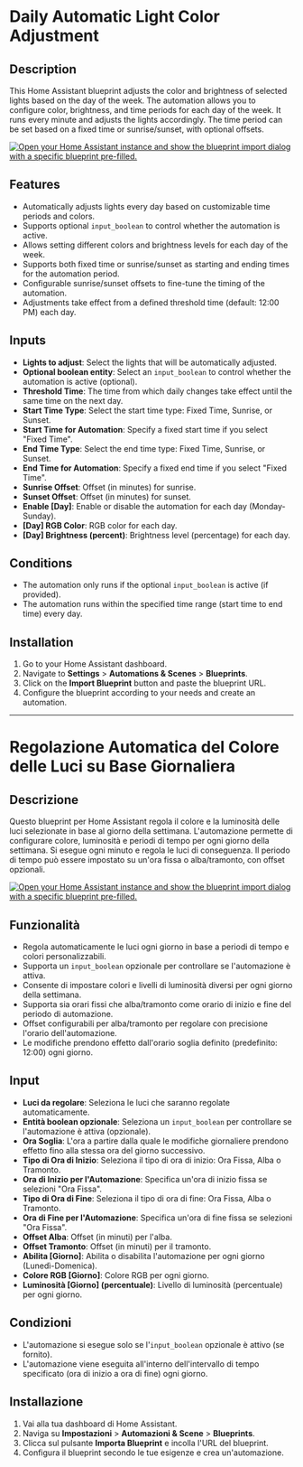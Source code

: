 # Daily Automatic Light Color Adjustment

## Description

This Home Assistant blueprint adjusts the color and brightness of selected lights based on the day of the week. The automation allows you to configure color, brightness, and time periods for each day of the week. It runs every minute and adjusts the lights accordingly. The time period can be set based on a fixed time or sunrise/sunset, with optional offsets.

[![Open your Home Assistant instance and show the blueprint import dialog with a specific blueprint pre-filled.](https://my.home-assistant.io/badges/blueprint_import.svg)](https://my.home-assistant.io/redirect/blueprint_import/?blueprint_url=https%3A%2F%2Fgithub.com%2Fdriin0%2Fdaily-light-adjustment-blueprint%2Fblob%2Fmain%2Fdaily_automatic_light_color_adjustment.yaml)

## Features

- Automatically adjusts lights every day based on customizable time periods and colors.
- Supports optional `input_boolean` to control whether the automation is active.
- Allows setting different colors and brightness levels for each day of the week.
- Supports both fixed time or sunrise/sunset as starting and ending times for the automation period.
- Configurable sunrise/sunset offsets to fine-tune the timing of the automation.
- Adjustments take effect from a defined threshold time (default: 12:00 PM) each day.

## Inputs

- **Lights to adjust**: Select the lights that will be automatically adjusted.
- **Optional boolean entity**: Select an `input_boolean` to control whether the automation is active (optional).
- **Threshold Time**: The time from which daily changes take effect until the same time on the next day.
- **Start Time Type**: Select the start time type: Fixed Time, Sunrise, or Sunset.
- **Start Time for Automation**: Specify a fixed start time if you select "Fixed Time".
- **End Time Type**: Select the end time type: Fixed Time, Sunrise, or Sunset.
- **End Time for Automation**: Specify a fixed end time if you select "Fixed Time".
- **Sunrise Offset**: Offset (in minutes) for sunrise.
- **Sunset Offset**: Offset (in minutes) for sunset.
- **Enable \[Day\]**: Enable or disable the automation for each day (Monday-Sunday).
- **\[Day\] RGB Color**: RGB color for each day.
- **\[Day\] Brightness (percent)**: Brightness level (percentage) for each day.

## Conditions

- The automation only runs if the optional `input_boolean` is active (if provided).
- The automation runs within the specified time range (start time to end time) every day.

## Installation

1.  Go to your Home Assistant dashboard.
2.  Navigate to **Settings** > **Automations & Scenes** > **Blueprints**.
3.  Click on the **Import Blueprint** button and paste the blueprint URL.
4.  Configure the blueprint according to your needs and create an automation.

---

# Regolazione Automatica del Colore delle Luci su Base Giornaliera

## Descrizione

Questo blueprint per Home Assistant regola il colore e la luminosità delle luci selezionate in base al giorno della settimana. L'automazione permette di configurare colore, luminosità e periodi di tempo per ogni giorno della settimana. Si esegue ogni minuto e regola le luci di conseguenza. Il periodo di tempo può essere impostato su un'ora fissa o alba/tramonto, con offset opzionali.

[![Open your Home Assistant instance and show the blueprint import dialog with a specific blueprint pre-filled.](https://my.home-assistant.io/badges/blueprint_import.svg)](https://my.home-assistant.io/redirect/blueprint_import/?blueprint_url=https%3A%2F%2Fgithub.com%2Fdriin0%2Fdaily-light-adjustment-blueprint%2Fblob%2Fmain%2Fdaily_automatic_light_color_adjustment.yaml)

## Funzionalità

- Regola automaticamente le luci ogni giorno in base a periodi di tempo e colori personalizzabili.
- Supporta un `input_boolean` opzionale per controllare se l'automazione è attiva.
- Consente di impostare colori e livelli di luminosità diversi per ogni giorno della settimana.
- Supporta sia orari fissi che alba/tramonto come orario di inizio e fine del periodo di automazione.
- Offset configurabili per alba/tramonto per regolare con precisione l'orario dell'automazione.
- Le modifiche prendono effetto dall'orario soglia definito (predefinito: 12:00) ogni giorno.

## Input

- **Luci da regolare**: Seleziona le luci che saranno regolate automaticamente.
- **Entità boolean opzionale**: Seleziona un `input_boolean` per controllare se l'automazione è attiva (opzionale).
- **Ora Soglia**: L'ora a partire dalla quale le modifiche giornaliere prendono effetto fino alla stessa ora del giorno successivo.
- **Tipo di Ora di Inizio**: Seleziona il tipo di ora di inizio: Ora Fissa, Alba o Tramonto.
- **Ora di Inizio per l'Automazione**: Specifica un'ora di inizio fissa se selezioni "Ora Fissa".
- **Tipo di Ora di Fine**: Seleziona il tipo di ora di fine: Ora Fissa, Alba o Tramonto.
- **Ora di Fine per l'Automazione**: Specifica un'ora di fine fissa se selezioni "Ora Fissa".
- **Offset Alba**: Offset (in minuti) per l'alba.
- **Offset Tramonto**: Offset (in minuti) per il tramonto.
- **Abilita \[Giorno\]**: Abilita o disabilita l'automazione per ogni giorno (Lunedì-Domenica).
- **Colore RGB \[Giorno\]**: Colore RGB per ogni giorno.
- **Luminosità \[Giorno\] (percentuale)**: Livello di luminosità (percentuale) per ogni giorno.

## Condizioni

- L'automazione si esegue solo se l'`input_boolean` opzionale è attivo (se fornito).
- L'automazione viene eseguita all'interno dell'intervallo di tempo specificato (ora di inizio a ora di fine) ogni giorno.

## Installazione

1.  Vai alla tua dashboard di Home Assistant.
2.  Naviga su **Impostazioni** > **Automazioni & Scene** > **Blueprints**.
3.  Clicca sul pulsante **Importa Blueprint** e incolla l'URL del blueprint.
4.  Configura il blueprint secondo le tue esigenze e crea un'automazione.
